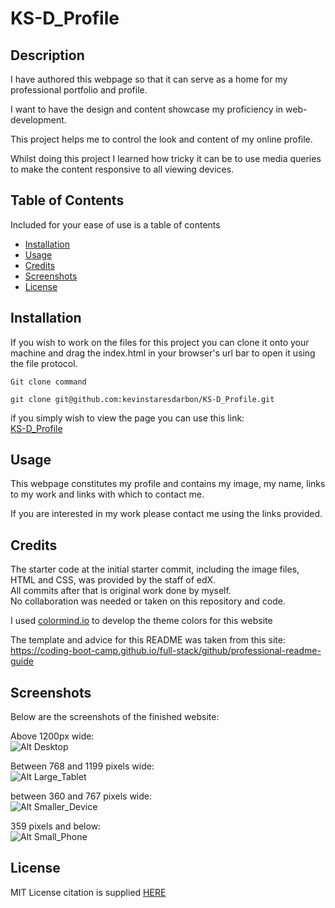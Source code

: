 # KS-D_Profile

## Description

I have authored this webpage so that it can serve as a home for my professional portfolio and profile.

I want to have the design and content showcase my proficiency in web-development.

This project helps me to control the look and content of my online profile.

Whilst doing this project I learned how tricky it can be to use media queries to make the content responsive to all viewing devices.

## Table of Contents

Included for your ease of use is a table of contents

- [Installation](#installation)
- [Usage](#usage)
- [Credits](#credits)
- [Screenshots](#screenshots)
- [License](#license)

## Installation
  
If you wish to work on the files for this project you can clone it onto your machine and drag the index.html in your browser's url bar to open it using the file protocol.  
  
```Git clone command```  
```
git clone git@github.com:kevinstaresdarbon/KS-D_Profile.git  
```
  
if you simply wish to view the page you can use this link:  
[KS-D_Profile](https://kevinstaresdarbon.github.io/KS-D_Profile/)

## Usage
  
This webpage constitutes my profile and contains my image, my name, links to my work and links with which to contact me.  
  
If you are interested in my work please contact me using the links provided.  
  
## Credits
  
The starter code at the initial starter commit, including the image files, HTML and CSS, was provided by the staff of edX.  
All commits after that is original work done by myself.  
No collaboration was needed or taken on this repository and code.  
  
I used [colormind.io](http://colormind.io/) to develop the theme colors for this website  
  
The template and advice for this README was taken from this site:  
<https://coding-boot-camp.github.io/full-stack/github/professional-readme-guide>  
  
## Screenshots  
  
Below are the screenshots of the finished website:  
  
Above 1200px wide:  
![Alt Desktop](./assets/images/screenshot_Above1200pxWide.jpg)  
  
Between 768 and 1199 pixels wide:  
![Alt Large_Tablet](./assets/images/screenshot_between_768_1199.jpg)  
  
between 360 and 767 pixels wide:  
![Alt Smaller_Device](./assets/images/screenshot_between_360_and_767.jpg)  
  
359 pixels and below:  
![Alt Small_Phone](./assets/images/screenshot_below_359.jpg)  
  
## License  
  
MIT License citation is supplied [HERE](./LICENSE)

